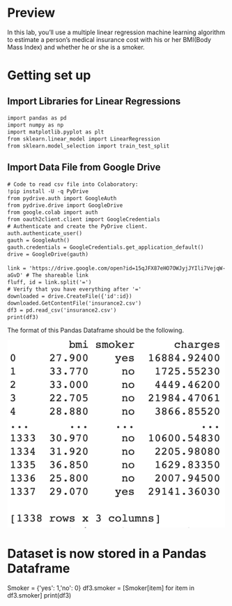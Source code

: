 # Preview
In this lab, you’ll use a multiple linear regression machine learning algorithm to estimate a person’s medical insurance cost with his or her BMI(Body Mass Index) and whether he or she is a smoker.

# Getting set up

## Import Libraries for Linear Regressions

	import pandas as pd
	import numpy as np
	import matplotlib.pyplot as plt
	from sklearn.linear_model import LinearRegression
	from sklearn.model_selection import train_test_split

## Import Data File from Google Drive

	# Code to read csv file into Colaboratory:
	!pip install -U -q PyDrive
	from pydrive.auth import GoogleAuth
	from pydrive.drive import GoogleDrive
	from google.colab import auth
	from oauth2client.client import GoogleCredentials
	# Authenticate and create the PyDrive client.
	auth.authenticate_user()
	gauth = GoogleAuth()
	gauth.credentials = GoogleCredentials.get_application_default()
	drive = GoogleDrive(gauth)

	link = 'https://drive.google.com/open?id=15qJFX87eHO7OWJyjJYIli7VejqW-aGvD' # The shareable link
	fluff, id = link.split('=')
	# Verify that you have everything after '='
	downloaded = drive.CreateFile({'id':id}) 
	downloaded.GetContentFile('insurance2.csv')  
	df3 = pd.read_csv('insurance2.csv')
	print(df3)
	
The format of this Pandas Dataframe should be the following.

<img src="df3.png" width="500">

	
# Dataset is now stored in a Pandas Dataframe
Smoker = {'yes': 1,'no': 0} 
df3.smoker = [Smoker[item] for item in df3.smoker]
print(df3)

